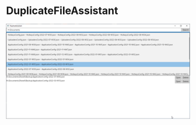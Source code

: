 # DuplicateFileAssistant
<img title="Application current display" alt="Application current display" src="screenshot.png">